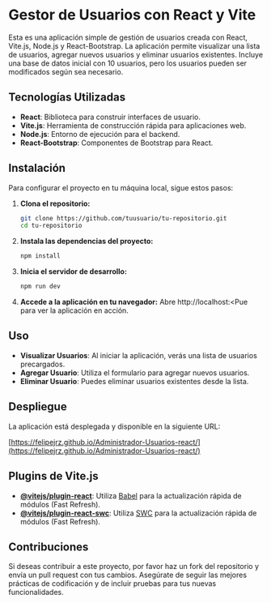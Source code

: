 # Gestor de Usuarios con React y Vite

Esta es una aplicación simple de gestión de usuarios creada con React, Vite.js, Node.js y React-Bootstrap. La aplicación permite visualizar una lista de usuarios, agregar nuevos usuarios y eliminar usuarios existentes. Incluye una base de datos inicial con 10 usuarios, pero los usuarios pueden ser modificados según sea necesario.

## Tecnologías Utilizadas

- **React**: Biblioteca para construir interfaces de usuario.
- **Vite.js**: Herramienta de construcción rápida para aplicaciones web.
- **Node.js**: Entorno de ejecución para el backend.
- **React-Bootstrap**: Componentes de Bootstrap para React.

## Instalación

Para configurar el proyecto en tu máquina local, sigue estos pasos:

1. **Clona el repositorio:**
   ```bash
   git clone https://github.com/tuusuario/tu-repositorio.git
   cd tu-repositorio

2. **Instala las dependencias del proyecto:**
   ```bash
   npm install

3. **Inicia el servidor de desarrollo:**
   ```bash
   npm run dev

4. **Accede a la aplicación en tu navegador:**
    Abre http://localhost:<Pue para ver la aplicación en acción.

## Uso

- **Visualizar Usuarios**: Al iniciar la aplicación, verás una lista de usuarios precargados.
- **Agregar Usuario**: Utiliza el formulario para agregar nuevos usuarios.
- **Eliminar Usuario**: Puedes eliminar usuarios existentes desde la lista.

## Despliegue

La aplicación está desplegada y disponible en la siguiente URL:

[https://felipejrz.github.io/Administrador-Usuarios-react/](https://felipejrz.github.io/Administrador-Usuarios-react/)

## Plugins de Vite.js

- **[@vitejs/plugin-react](https://github.com/vitejs/vite-plugin-react/blob/main/packages/plugin-react/README.md)**: Utiliza [Babel](https://babeljs.io/) para la actualización rápida de módulos (Fast Refresh).
- **[@vitejs/plugin-react-swc](https://github.com/vitejs/vite-plugin-react-swc)**: Utiliza [SWC](https://swc.rs/) para la actualización rápida de módulos (Fast Refresh).

## Contribuciones

Si deseas contribuir a este proyecto, por favor haz un fork del repositorio y envía un pull request con tus cambios. Asegúrate de seguir las mejores prácticas de codificación y de incluir pruebas para tus nuevas funcionalidades.


